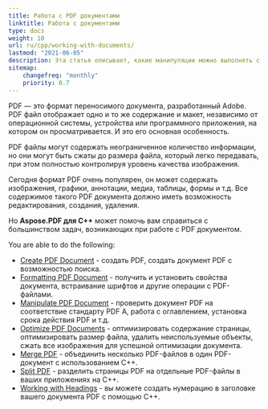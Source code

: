 ```yaml
---
title: Работа с PDF документами 
linktitle: Работа с документами
type: docs
weight: 10
url: ru/cpp/working-with-documents/
lastmod: "2021-06-05"
description: Эта статья описывает, какие манипуляции можно выполнять с документом с помощью библиотеки Aspose.PDF для C++.
sitemap:
    changefreq: "monthly"
    priority: 0.7
---
```


PDF — это формат переносимого документа, разработанный Adobe. PDF файл отображает одно и то же содержание и макет, независимо от операционной системы, устройства или программного приложения, на котором он просматривается. И это его основная особенность.

PDF файлы могут содержать неограниченное количество информации, но они могут быть сжаты до размера файла, который легко передавать, при этом полностью контролируя уровень качества изображения.

Сегодня формат PDF очень популярен, он может содержать изображения, графики, аннотации, медиа, таблицы, формы и т.д. Все содержимое такого PDF документа должно иметь возможность редактирования, создания, удаления.

Но **Aspose.PDF для C++** может помочь вам справиться с большинством задач, возникающих при работе с PDF документом.

You are able to do the following:

- [Create PDF Document](/pdf/cpp/create-pdf-document/) - создать PDF, создать документ PDF с возможностью поиска.
- [Formatting PDF Document](/pdf/cpp/formatting-pdf-document/) - получить и установить свойства документа, встраивание шрифтов и другие операции с PDF-файлами.
- [Manipulate PDF Document](/pdf/cpp/manipulate-pdf-document/) - проверить документ PDF на соответствие стандарту PDF A, работа с оглавлением, установка срока действия PDF и т.д.
- [Optimize PDF Documents](/pdf/cpp/optimize-pdf/) - оптимизировать содержание страницы, оптимизировать размер файла, удалить неиспользуемые объекты, сжать все изображения для успешной оптимизации документа.
- [Merge PDF](/pdf/cpp/merge-pdf-documents/) - объединить несколько PDF-файлов в один PDF-документ с использованием C++.
- [Split PDF](/pdf/cpp/split-pdf-document/) - разделить страницы PDF на отдельные PDF-файлы в ваших приложениях на C++.
- [Working with Headings](/pdf/cpp/working-with-headings/) - вы можете создать нумерацию в заголовке вашего документа PDF с помощью C++.